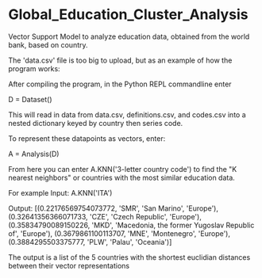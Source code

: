 # Global_Education_Cluster_Analysis
Vector Support Model to analyze education data, obtained from the world bank, based on country. 

The 'data.csv' file is too big to upload, but as an example of how the program works:

After compiling the program, in the Python REPL commandline enter

  D = Dataset()
  
This will read in data from data.csv, definitions.csv, and codes.csv into a nested dictionary keyed by country then series code.

To represent these datapoints as vectors, enter:

  A = Analysis(D)
  
From here you can enter A.KNN('3-letter country code') to find the  "K nearest neighbors" or countries with the most similar education data.

For example
Input: A.KNN('ITA')

Output: [(0.22176569754073772, 'SMR', 'San Marino', 'Europe'), (0.32641356366071733, 'CZE', 'Czech Republic', 'Europe'), (0.35834790089150226, 'MKD', 'Macedonia, the former Yugoslav Republic of', 'Europe'), (0.3679861100113707, 'MNE', 'Montenegro', 'Europe'), (0.3884295503375777, 'PLW', 'Palau', 'Oceania')]

The output is a list of the 5 countries with the shortest euclidian distances between their vector representations
